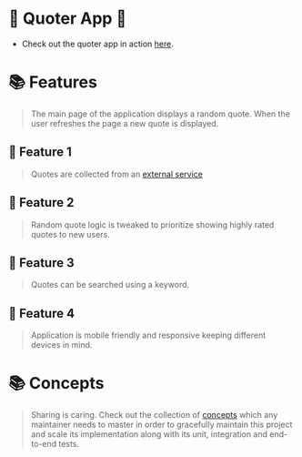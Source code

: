 # 🎉 Quoter App 🎉

- Check out the quoter app in action [here](https://papillonbits.github.io/quoter/).

# 📚 Features

> The main page of the application displays a random quote. When the user refreshes the page a new quote is displayed.

## 📗 Feature 1

> Quotes are collected from an [external service](http://quotes.stormconsultancy.co.uk/api)

## 📗 Feature 2

> Random quote logic is tweaked to prioritize showing highly rated quotes to new users.

## 📗 Feature 3

> Quotes can be searched using a keyword.

## 📗 Feature 4

> Application is mobile friendly and responsive keeping different devices in mind.

# 📚 Concepts

> Sharing is caring. Check out the collection of [concepts](https://github.com/papillonbits/papillonbits/blob/master/.docs/concepts.md) which any maintainer needs to master in order to gracefully maintain this project and scale its implementation along with its unit, integration and end-to-end tests.
